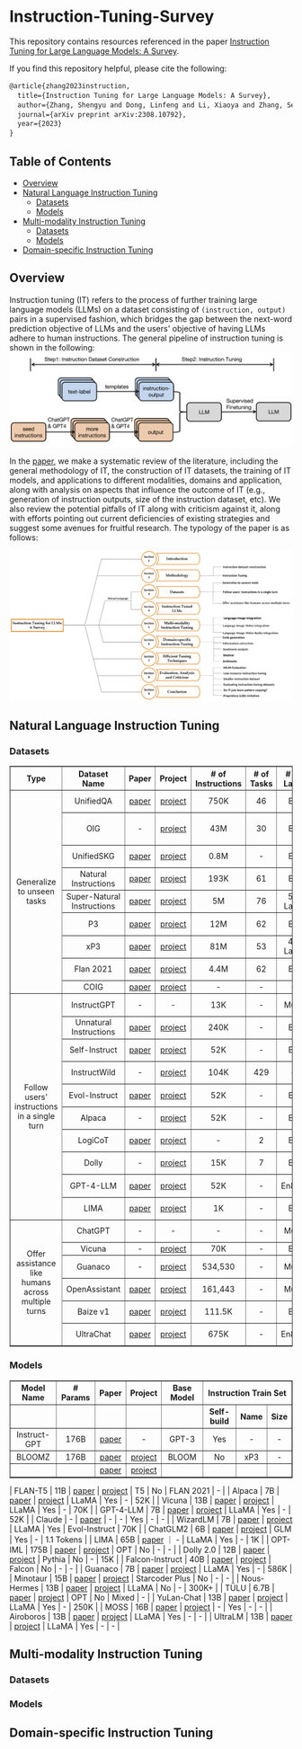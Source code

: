 # Instruction-Tuning-Survey

This repository contains resources referenced in the paper [Instruction Tuning for Large Language Models: A Survey](https://arxiv.org/abs/2308.10792). 

If you find this repository helpful, please cite the following:
```latex
@article{zhang2023instruction,
  title={Instruction Tuning for Large Language Models: A Survey},
  author={Zhang, Shengyu and Dong, Linfeng and Li, Xiaoya and Zhang, Sen and Sun, Xiaofei and Wang, Shuhe and Li, Jiwei and Hu, Runyi and Zhang, Tianwei and Wu, Fei and others},
  journal={arXiv preprint arXiv:2308.10792},
  year={2023}
}
```

## Table of Contents 
* [Overview](#Overview)
* [Natural Language Instruction Tuning](Instruction-Tuned-LLMs)
  * [Datasets](#Datasets)
  * [Models](#Models)
* [Multi-modality Instruction Tuning](Multi-modality-Instruction-Tuning)
  * [Datasets](#Datasets)
  * [Models](#Models)
* [Domain-specific Instruction Tuning](Domain-specific-Instruction-Tuning)
  

## Overview

Instruction tuning (IT) refers to the process of further training large language models (LLMs) on a dataset consisting 
of `(instruction, output)` pairs
 in a supervised fashion, 
which bridges the gap between the next-word prediction objective of LLMs and the users' objective of having LLMs adhere 
to human instructions. The general pipeline of instruction tuning is shown in the following: 
![project](./assets/method_overview.png)

In the [paper](https://arxiv.org/abs/2308.10792), we make a systematic review of the literature, including the general methodology of IT, 
the construction of IT datasets, the training of IT models, 
and applications to different modalities, domains and application, along with analysis on aspects that influence the outcome of IT (e.g., generation of instruction outputs, size of the instruction dataset, etc). We also 
review the potential pitfalls of IT along with criticism against it, along with efforts
pointing out current deficiencies of existing strategies and suggest some avenues for fruitful research.
The typology of the paper is as follows: 

<div align="center">
  <img src="assets/paper_typology_v2.png" width="800">
</div>


## Natural Language Instruction Tuning

### Datasets

<table border="1" align="center" style="text-align:center;">
<tr>
        <th style="width:8cm;">Type</th>
        <th>Dataset Name</th> 
        <th>Paper</th> 
        <th>Project</th> 
        <th># of Instructions</th>
        <th># of Tasks</th>
        <th># of Lang</th>
        <th>Construction</th>
        <th>Open Source</th>
</tr>
<tr>
        <td rowspan="9" align="center">Generalize to unseen tasks</td>
        <td align="center">UnifiedQA</td> 
        <td align="center"><a href="https://arxiv.org/abs/2005.00700" target="_blank">paper</a></td>
        <td align="center"><a href="https://github.com/allenai/unifiedqa" target="_blank">project</a></td>
        <td align="center">750K</td>
        <td align="center">46</td>
        <td align="center">En</td>
        <td align="center">human-crafted</td>
        <td align="center">Yes</td>
</tr>
<tr>
        <td align="center">OIG</td> 
        <td align="center">-</td>
        <td align="center"><a href="https://github.com/LAION-AI/Open-Instruction-Generalist" target="_blank">project</a></td>
        <td align="center">43M</td>
        <td align="center">30</td>
        <td align="center">En</td>
        <td align="center">human-model-mixed</td>
        <td align="center">Yes</td>
</tr>
<tr>
		<td align="center">UnifiedSKG</td>
        <td align="center"><a href="https://arxiv.org/abs/2201.05966" target="_blank">paper</a></td>
        <td align="center"><a href="https://github.com/hkunlp/unifiedskg" target="_blank">project</a></td>
		<td align="center">0.8M</td>
		<td align="center">-</td>
		<td align="center">En</td>
		<td align="center">human-crafted</td>
		<td align="center">Yes</td>
</tr>
<tr>
		<td align="center">Natural Instructions</td>
        <td align="center"><a href="https://arxiv.org/abs/2104.08773" target="_blank">paper</a></td>
        <td align="center"><a href="https://github.com/allenai/natural-instructions-v1" target="_blank">project</a></td>
		<td align="center">193K</td>
		<td align="center">61</td>
		<td align="center">En</td>
		<td align="center">human-crafted</td>
		<td align="center">Yes</td>
</tr>
<tr>
		<td align="center">Super-Natural Instructions</td>
        <td align="center"><a href="https://arxiv.org/abs/2204.07705" target="_blank">paper</a></td>
        <td align="center"><a href="https://github.com/allenai/natural-instructions" target="_blank">project</a></td>
		<td align="center">5M</td>
		<td align="center">76</td>
		<td align="center">55 Lang</td>
		<td align="center">human-crafted</td>
		<td align="center">Yes</td>
</tr>
<tr>
		<td align="center">P3</td>
        <td align="center"><a href="https://arxiv.org/abs/2110.08207" target="_blank">paper</a></td>
        <td align="center"><a href="https://huggingface.co/datasets/bigscience/P3" target="_blank">project</a></td>
		<td align="center">12M</td>
		<td align="center">62</td>
		<td align="center">En</td>
		<td align="center">human-crafted</td>
		<td align="center">Yes</td>
</tr>
<tr>
		<td align="center">xP3</td>
        <td align="center"><a href="https://arxiv.org/abs/2211.01786" target="_blank">paper</a></td>
        <td align="center"><a href="https://github.com/bigscience-workshop/xmtf" target="_blank">project</a></td>
		<td align="center">81M</td>
		<td align="center">53</td>
		<td align="center">46 Lang</td>
		<td align="center">human-crafted</td>
		<td align="center">Yes</td>
</tr>
<tr>
		<td align="center">Flan 2021</td>
        <td align="center"><a href="https://arxiv.org/abs/2301.13688" target="_blank">paper</a></td>
        <td align="center"><a href="https://github.com/google-research/FLAN" target="_blank">project</a></td>
		<td align="center">4.4M</td>
		<td align="center">62</td>
		<td align="center">En</td>
		<td align="center">human-crafted</td>
		<td align="center">Yes</td>
</tr>
<tr>
		<td align="center">COIG</td>
        <td align="center"><a href="https://arxiv.org/abs/2304.07987" target="_blank">paper</a></td>
        <td align="center"><a href="https://github.com/BAAI-Zlab/COIG" target="_blank">project</a></td>
		<td align="center">-</td>
		<td align="center">-</td>
		<td align="center">-</td>
		<td align="center">-</td>
		<td align="center">Yes</td>
</tr>
<tr>
        <td rowspan="10" align="center">Follow users' instructions in a single turn</td>
		<td align="center">InstructGPT</td>
        <td align="center">-</td>
        <td align="center">-</td>
		<td align="center">13K</td>
		<td align="center">-</td>
		<td align="center">Multi</td>
		<td align="center">human-crafted</td>
		<td align="center">No</td>
</tr>
<tr>
		<td align="center">Unnatural Instructions</td>
        <td align="center"><a href="https://arxiv.org/abs/2212.09689" target="_blank">paper</a></td>
        <td align="center"><a href="https://github.com/orhonovich/unnatural-instructions" target="_blank">project</a></td>
		<td align="center">240K</td>
		<td align="center">-</td>
		<td align="center">En</td>
		<td align="center">InstructGPT-generated</td>
		<td align="center">Yes</td>
</tr>
<tr>
		<td align="center">Self-Instruct</td>
        <td align="center"><a href="https://arxiv.org/abs/2212.10560" target="_blank">paper</a></td>
        <td align="center"><a href="https://github.com/yizhongw/self-instruct" target="_blank">project</a></td>
		<td align="center">52K</td>
		<td align="center">-</td>
		<td align="center">En</td>
		<td align="center">InstructGPT-generated</td>
		<td align="center">Yes</td>
</tr>
<tr>
		<td align="center">InstructWild</td>
        <td align="center">-</td>
        <td align="center"><a href="https://github.com/XueFuzhao/InstructionWild" target="_blank">project</a></td>
		<td align="center">104K</td>
		<td align="center">429</td>
		<td align="center">-</td>
		<td align="center">model-generated</td>
		<td align="center">Yes</td>
</tr>
<tr>
		<td align="center">Evol-Instruct</td>
        <td align="center"><a href="https://arxiv.org/abs/2304.12244" target="_blank">paper</a></td>
        <td align="center"><a href="https://github.com/nlpxucan/evol-instruct" target="_blank">project</a></td>
		<td align="center">52K</td>
		<td align="center">-</td>
		<td align="center">En</td>
		<td align="center">ChatGPT-generated</td>
		<td align="center">Yes</td>
</tr>
<tr>
		<td align="center">Alpaca</td>
        <td align="center">-</td>
        <td align="center"><a href="https://github.com/tatsu-lab/stanford_alpaca" target="_blank">project</a></td>
		<td align="center">52K</td>
		<td align="center">-</td>
		<td align="center">En</td>
		<td align="center">InstructGPT-generated</td>
		<td align="center">Yes</td>
</tr>
<tr>
		<td align="center">LogiCoT</td>
        <td align="center"><a href="https://arxiv.org/abs/2305.12147" target="_blank">paper</a></td>
        <td align="center"><a href="https://github.com/csitfun/LogiCoT" target="_blank">project</a></td>
		<td align="center">-</td>
		<td align="center">2</td>
		<td align="center">En</td>
		<td align="center">GPT-4-generated</td>
		<td align="center">Yes</td>
</tr>
<tr>
		<td align="center">Dolly</td>
        <td align="center">-</td>
        <td align="center"><a href="https://huggingface.co/datasets/databricks/databricks-dolly-15k" target="_blank">project</a></td>
		<td align="center">15K</td>
		<td align="center">7</td>
		<td align="center">En</td>
		<td align="center">human-crafted</td>
		<td align="center">Yes</td>
</tr>
<tr>
		<td align="center">GPT-4-LLM</td>
        <td align="center"><a href="https://arxiv.org/abs/2304.03277" target="_blank">paper</a></td>
        <td align="center"><a href="https://github.com/Instruction-Tuning-with-GPT-4/GPT-4-LLM" target="_blank">project</a></td>
		<td align="center">52K</td>
		<td align="center">-</td>
		<td align="center">En&Zh</td>
		<td align="center">GPT-4-generated</td>
		<td align="center">Yes</td>
</tr>
<tr>
		<td align="center">LIMA</td>
        <td align="center"><a href="https://arxiv.org/abs/2305.11206" target="_blank">paper</a></td>
        <td align="center"><a href="https://huggingface.co/datasets/GAIR/lima" target="_blank">project</a></td>
		<td align="center">1K</td>
		<td align="center">-</td>
		<td align="center">En</td>
		<td align="center">human-crafted</td>
		<td align="center">Yes</td>
</tr>
<tr>
        <td rowspan="9" align="center">Offer assistance like humans across multiple turns</td>
		<td align="center">ChatGPT</td>
        <td align="center">-</td>
        <td align="center">-</td>
		<td align="center">-</td>
		<td align="center">-</td>
		<td align="center">Multi</td>
		<td align="center">human-crafted</td>
		<td align="center">No</td>
</tr>
<tr>
		<td align="center">Vicuna</td>
        <td align="center">-</td>
        <td align="center"><a href="https://lmsys.org/blog/2023-03-30-vicuna/" target="_blank">project</a></td>
		<td align="center">70K</td>
		<td align="center">-</td>
		<td align="center">En</td>
		<td align="center">user-shared</td>
		<td align="center">No</td>
</tr>
<tr>
		<td align="center">Guanaco</td>
        <td align="center">-</td>
        <td align="center"><a href="https://huggingface.co/datasets/JosephusCheung/GuanacoDataset" target="_blank">project</a></td>
		<td align="center">534,530</td>
		<td align="center">-</td>
		<td align="center">Multi</td>
		<td align="center">model-generated</td>
		<td align="center">Yes</td>
</tr>
<tr>
		<td align="center">OpenAssistant</td>
        <td align="center"><a href="https://arxiv.org/abs/2304.07327" target="_blank">paper</a></td>
        <td align="center"><a href="https://github.com/LAION-AI/Open-Assistant" target="_blank">project</a></td>
		<td align="center">161,443</td>
		<td align="center">-</td>
		<td align="center">Multi</td>
		<td align="center">human-crafted</td>
		<td align="center">Yes</td>
</tr>
<tr>
		<td align="center">Baize v1</td>
        <td align="center"><a href="https://arxiv.org/abs/2304.01196" target="_blank">paper</a></td>
        <td align="center"><a href="https://github.com/project-baize/baize-chatbot" target="_blank">project</a></td>
		<td align="center">111.5K</td>
		<td align="center">-</td>
		<td align="center">En</td>
		<td align="center">ChatGPT-generated</td>
		<td align="center">Yes</td>
</tr>
<tr>
		<td align="center">UltraChat</td>
        <td align="center"><a href="https://arxiv.org/abs/2305.14233" target="_blank">paper</a></td>
        <td align="center"><a href="https://github.com/thunlp/UltraChat" target="_blank">project</a></td>
		<td align="center">675K</td>
		<td align="center">-</td>
		<td align="center">En&Zh</td>
		<td align="center">model-generated</td>
		<td align="center">Yes</td>
</tr>
</table>

### Models

<table border="1" align="center" style="text-align:center;">
    <tr>
        <th>Model Name</th>
        <th># Params</th> 
        <th>Paper</th>
        <th>Project</th>
        <th>Base Model</th>
        <th colspan="3">Instruction Train Set</th>
    </tr>
    <tr>
        <th></th>
        <th></th>
        <th></th>
        <th></th>
        <th></th>
        <th>Self-build</th>
        <th>Name</th>
        <th>Size</th>
    </tr>
    <tr>
        <td align="center">Instruct-GPT</td>
        <td align="center">176B</td>
        <td align="center"><a href="https://www.example.com/project1" target="_blank">paper</a></td>
        <td align="center">-</td>
        <td align="center">GPT-3</td>
        <td align="center">Yes</td>
        <td align="center">-</td>
        <td align="center">-</td>
    </tr>
    <tr>
        <td align="center">BLOOMZ</td>
        <td align="center">176B</td>
        <td align="center"><a href="https://www.example.com/project1" target="_blank">paper</a></td>
        <td align="center"><a href="https://huggingface.co/bigscience/bloomz" target="_blank">project</a></td>
        <td align="center">BLOOM</td>
        <td align="center">No</td>
        <td align="center">xP3</td>
        <td align="center">-</td>
    </tr>
    <tr>
        <td align="center"></td>
        <td align="center"></td>
        <td align="center"><a href="https://www.example.com/project1" target="_blank">paper</a></td>
        <td align="center"><a href="https://www.example.com/project1" target="_blank">project</a></td>
        <td align="center"></td>
        <td align="center"></td>
        <td align="center"></td>
        <td align="center"></td>
    </tr>
</table>



| FLAN-T5 | 11B   |  [paper]()   |     [project](https://huggingface.co/google/flan-t5-xxl)    | T5      | No   | FLAN 2021 | - | 
| Alpaca | 7B     |  [paper]()  |    [project](https://github.com/tatsu-lab/stanford_alpaca)  | LLaMA   | Yes       | -  | 52K  | 
| Vicuna | 13B    |  [paper]()  |    [project](https://github.com/lm-sys/FastChat)   | LLaMA   | Yes       | -  | 70K  | 
| GPT-4-LLM | 7B    |  [paper]()   |     [project](https://github.com/Instruction-Tuning-with-GPT-4/GPT-4-LLM)  | LLaMA   | Yes       | -  | 52K | 
| Claude | -     |  [paper]()  |     -     | -       | Yes       | -  | - | 
| WizardLM | 7B   |  [paper]()   |    [project](https://github.com/nlpxucan/WizardLM)   | LLaMA   | Yes       | Evol-Instruct | 70K  | 
| ChatGLM2 | 6B   |  [paper]()   |    [project](https://github.com/THUDM/ChatGLM2-6B)   | GLM     | Yes       | -  | 1.1 Tokens | 
| LIMA | 65B   | [paper]() ｜  -  | LLaMA   | Yes       | -  | 1K  | 
| OPT-IML | 175B |  [paper]()  |    [project](https://huggingface.co/facebook/opt-iml-30b)   | OPT     | No | -  | - | 
| Dolly 2.0 | 12B  |  [paper]()  |    [project](https://github.com/databrickslabs/dolly)    | Pythia  | No  | -  | 15K  | 
| Falcon-Instruct | 40B  |  [paper]()  |   [project](https://huggingface.co/tiiuae/falcon-40b-instruct)    | Falcon  | No  | -  | - | 
| Guanaco | 7B   |  [paper]()  |    [project](https://huggingface.co/JosephusCheung/Guanaco)    | LLaMA   | Yes       | -  | 586K | 
| Minotaur | 15B   |  [paper]()   |    [project](https://huggingface.co/openaccess-ai-collective/minotaur-15b)  | Starcoder Plus | No   | -  | -  | 
| Nous-Hermes | 13B  |  [paper]()   |    [project](https://huggingface.co/NousResearch/Nous-Hermes-13b)   | LLaMA   | No   | -  | 300K+ | 
| TÜLU  | 6.7B  |  [paper]()  |   [project](https://github.com/allenai/open-instruct)   | OPT     | No     | Mixed     | - | 
| YuLan-Chat | 13B  |  [paper]()  |    [project](https://github.com/RUC-GSAI/YuLan-Chat)    | LLaMA   | Yes     | -  | 250K  | 
| MOSS  | 16B   |  [paper]()  |    [project](https://github.com/OpenLMLab/MOSS)   | -  | Yes | -  | -  | 
| Airoboros  | 13B   |  [paper]() |    [project](https://github.com/jondurbin/airoboros)    | LLaMA   | Yes       | -  | -  | 
| UltraLM | 13B    |  [paper]() |    [project](https://github.com/thunlp/UltraChat)   | LLaMA   | Yes       | -  | - | 


## Multi-modality Instruction Tuning

### Datasets

### Models

## Domain-specific Instruction Tuning


